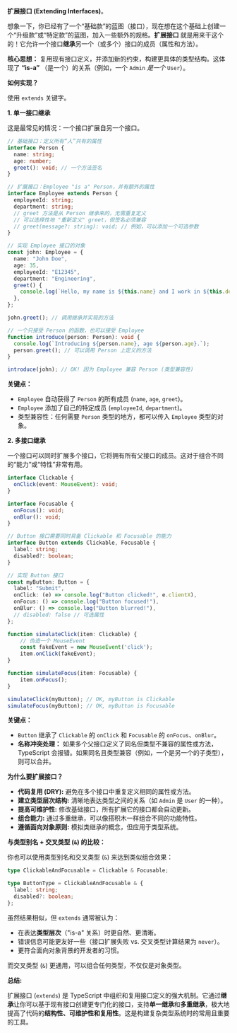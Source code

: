 **扩展接口 (Extending Interfaces)**。

想象一下，你已经有了一个“基础款”的蓝图（接口），现在想在这个基础上创建一个“升级款”或“特定款”的蓝图，加入一些额外的规格。**扩展接口** 就是用来干这个的！它允许一个接口**继承**另一个（或多个）接口的成员（属性和方法）。

**核心思想：** 复用现有接口定义，并添加新的约束，构建更具体的类型结构。这体现了 **“is-a”** （是一个）的关系（例如，一个 `Admin` *是一个* `User`）。

**如何实现？**

使用 `extends` 关键字。

**1. 单一接口继承**

这是最常见的情况：一个接口扩展自另一个接口。

```typescript
// 基础接口：定义所有“人”共有的属性
interface Person {
  name: string;
  age: number;
  greet(): void; // 一个方法签名
}

// 扩展接口：Employee "is a" Person，并有额外的属性
interface Employee extends Person {
  employeeId: string;
  department: string;
  // greet 方法是从 Person 继承来的，无需重复定义
  // 可以选择性地 "重新定义" greet，但签名必须兼容
  // greet(message?: string): void; // 例如，可以添加一个可选参数
}

// 实现 Employee 接口的对象
const john: Employee = {
  name: "John Doe",
  age: 35,
  employeeId: "E12345",
  department: "Engineering",
  greet() {
    console.log(`Hello, my name is ${this.name} and I work in ${this.department}.`);
  },
};

john.greet(); // 调用继承并实现的方法

// 一个只接受 Person 的函数，也可以接受 Employee
function introduce(person: Person): void {
  console.log(`Introducing ${person.name}, age ${person.age}.`);
  person.greet(); // 可以调用 Person 上定义的方法
}

introduce(john); // OK! 因为 Employee 兼容 Person (类型兼容性)
```

**关键点：**

*   `Employee` 自动获得了 `Person` 的所有成员 (`name`, `age`, `greet`)。
*   `Employee` 添加了自己的特定成员 (`employeeId`, `department`)。
*   类型兼容性：任何需要 `Person` 类型的地方，都可以传入 `Employee` 类型的对象。

**2. 多接口继承**

一个接口可以同时扩展多个接口，它将拥有所有父接口的成员。这对于组合不同的“能力”或“特性”非常有用。

```typescript
interface Clickable {
  onClick(event: MouseEvent): void;
}

interface Focusable {
  onFocus(): void;
  onBlur(): void;
}

// Button 接口需要同时具备 Clickable 和 Focusable 的能力
interface Button extends Clickable, Focusable {
  label: string;
  disabled?: boolean;
}

// 实现 Button 接口
const myButton: Button = {
  label: "Submit",
  onClick: (e) => console.log("Button clicked!", e.clientX),
  onFocus: () => console.log("Button focused!"),
  onBlur: () => console.log("Button blurred!"),
  // disabled: false // 可选属性
};

function simulateClick(item: Clickable) {
    // 伪造一个 MouseEvent
    const fakeEvent = new MouseEvent('click');
    item.onClick(fakeEvent);
}

function simulateFocus(item: Focusable) {
    item.onFocus();
}

simulateClick(myButton); // OK, myButton is Clickable
simulateFocus(myButton); // OK, myButton is Focusable
```

**关键点：**

*   `Button` 继承了 `Clickable` 的 `onClick` 和 `Focusable` 的 `onFocus`、`onBlur`。
*   **名称冲突处理：** 如果多个父接口定义了同名但类型不兼容的属性或方法，TypeScript 会报错。如果同名且类型兼容（例如，一个是另一个的子类型），则可以合并。

**为什么要扩展接口？**

*   **代码复用 (DRY):** 避免在多个接口中重复定义相同的属性或方法。
*   **建立类型层次结构:** 清晰地表达类型之间的关系（如 `Admin` 是 `User` 的一种）。
*   **提高可维护性:** 修改基础接口，所有扩展它的接口都会自动更新。
*   **组合能力:** 通过多重继承，可以像搭积木一样组合不同的功能特性。
*   **遵循面向对象原则:** 模拟类继承的概念，但应用于类型系统。

**与类型别名 + 交叉类型 (`&`) 的比较：**

你也可以使用类型别名和交叉类型 (`&`) 来达到类似组合效果：

```typescript
type ClickableAndFocusable = Clickable & Focusable;

type ButtonType = ClickableAndFocusable & {
  label: string;
  disabled?: boolean;
};
```

虽然结果相似，但 `extends` 通常被认为：

*   在表达**类型层次**（"is-a" 关系）时更自然、更清晰。
*   错误信息可能更友好一些（接口扩展失败 vs. 交叉类型计算结果为 `never`）。
*   更符合面向对象背景的开发者的习惯。

而交叉类型 (`&`) 更通用，可以组合任何类型，不仅仅是对象类型。

**总结:**

扩展接口 (`extends`) 是 TypeScript 中组织和复用接口定义的强大机制。它通过**继承**让你可以基于现有接口创建更专门化的接口，支持**单一继承**和**多重继承**，极大地提高了代码的**结构性、可维护性和复用性**。这是构建复杂类型系统时的常用且重要的工具。